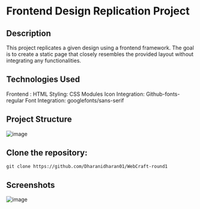 # Frontend Design Replication Project
## Description
This project replicates a given design using a frontend framework. The goal is to create a static page that closely resembles the provided layout without integrating any functionalities.

## Technologies Used
Frontend : HTML
Styling: CSS Modules
Icon Integration: Github-fonts-regular
Font Integration: googlefonts/sans-serif

## Project Structure
![image](https://github.com/Dharanidharan01/WebCraft-round1/assets/110535314/396df535-57fe-4899-af7a-351ba3e30138)

## Clone the repository:

 ```
git clone https://github.com/Dharanidharan01/WebCraft-round1

 ```
## Screenshots

![image](https://github.com/Dharanidharan01/WebCraft-round1/assets/110535314/685466cc-038f-4077-96a2-8c80b7f4e306)
